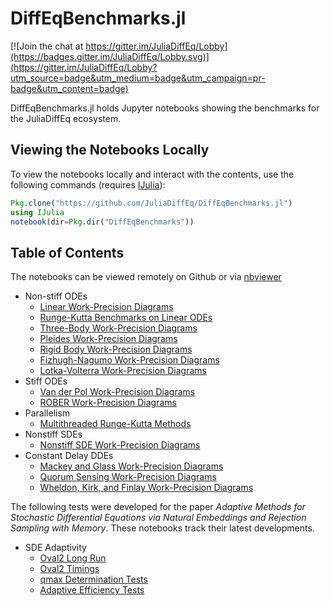 # DiffEqBenchmarks.jl

[![Join the chat at https://gitter.im/JuliaDiffEq/Lobby](https://badges.gitter.im/JuliaDiffEq/Lobby.svg)](https://gitter.im/JuliaDiffEq/Lobby?utm_source=badge&utm_medium=badge&utm_campaign=pr-badge&utm_content=badge)

DiffEqBenchmarks.jl holds Jupyter notebooks showing the benchmarks for the
JuliaDiffEq ecosystem.

## Viewing the Notebooks Locally

To view the notebooks locally and interact with the contents, use the following
commands (requires [IJulia](https://github.com/JuliaLang/IJulia.jl)):

```julia
Pkg.clone("https://github.com/JuliaDiffEq/DiffEqBenchmarks.jl")
using IJulia
notebook(dir=Pkg.dir("DiffEqBenchmarks"))
```

## Table of Contents

The notebooks can be viewed remotely on Github or via [nbviewer](http://nbviewer.jupyter.org/github/JuliaDiffEq/DiffEqBenchmarks.jl/tree/master/)

- Non-stiff ODEs
  - [Linear Work-Precision Diagrams](http://nbviewer.jupyter.org/github/JuliaDiffEq/DiffEqBenchmarks.jl/blob/master/NonStiffODE/Linear%20Work-Precision%20Diagrams.ipynb)
  - [Runge-Kutta Benchmarks on Linear ODEs](http://nbviewer.jupyter.org/github/JuliaDiffEq/DiffEqBenchmarks.jl/blob/master/NonStiffODE/Runge-Kutta%20Benchmarks%20on%20Linear%20ODEs.ipynb)
  - [Three-Body Work-Precision Diagrams](http://nbviewer.jupyter.org/github/JuliaDiffEq/DiffEqBenchmarks.jl/blob/master/NonStiffODE/ThreeBody%20Work-Precision%20Diagrams.ipynb)
  - [Pleides Work-Precision Diagrams](http://nbviewer.jupyter.org/github/JuliaDiffEq/DiffEqBenchmarks.jl/blob/master/NonStiffODE/Pleiades%20Work-Precision%20Diagrams.ipynb)
  - [Rigid Body Work-Precision Diagrams](http://nbviewer.jupyter.org/github/JuliaDiffEq/DiffEqBenchmarks.jl/blob/master/NonStiffODE/RigidBody%20Work-Precision%20Diagrams.ipynb)
  - [Fizhugh-Nagumo Work-Precision Diagrams](http://nbviewer.jupyter.org/github/JuliaDiffEq/DiffEqBenchmarks.jl/blob/master/NonStiffODE/FitzhughNagumo%20Work-Precision%20Diagrams.ipynb)
  - [Lotka-Volterra Work-Precision Diagrams](http://nbviewer.jupyter.org/github/JuliaDiffEq/DiffEqBenchmarks.jl/blob/master/NonStiffODE/LotkaVolterra%20Work-Precision%20Diagrams.ipynb)
- Stiff ODEs
  - [Van der Pol Work-Precision Diagrams](https://github.com/JuliaDiffEq/DiffEqBenchmarks.jl/blob/master/StiffODE/VanDerPol.ipynb)
  - [ROBER Work-Precision Diagrams](https://github.com/JuliaDiffEq/DiffEqBenchmarks.jl/blob/master/StiffODE/ROBER.ipynb)
- Parallelism
  - [Multithreaded Runge-Kutta Methods](http://nbviewer.jupyter.org/github/JuliaDiffEq/DiffEqBenchmarks.jl/blob/master/Parallelism/Multithreaded%20Runge-Kutta%20Methods.ipynb)
- Nonstiff SDEs
  - [Nonstiff SDE Work-Precision Diagrams](http://nbviewer.jupyter.org/github/JuliaDiffEq/DiffEqBenchmarks.jl/blob/master/AdaptiveSDE/BasicSDEWorkPrecision.ipynb)
- Constant Delay DDEs
  - [Mackey and Glass Work-Precision Diagrams](http://nbviewer.jupyter.org/github/JuliaDiffEq/DiffEqBenchmarks.jl/blob/master/DDE/Mackey%20and%20Glass.ipynb)
  - [Quorum Sensing Work-Precision Diagrams](http://nbviewer.jupyter.org/github/JuliaDiffEq/DiffEqBenchmarks.jl/blob/master/DDE/Quorum%20Sensing.ipynb)
  - [Wheldon, Kirk, and Finlay Work-Precision Diagrams](http://nbviewer.jupyter.org/github/JuliaDiffEq/DiffEqBenchmarks.jl/blob/master/DDE/Wheldon%2C%20Kirk%2C%20and%20Finlay.ipynb)
  
The following tests were developed for the paper *Adaptive Methods for Stochastic Differential Equations via Natural Embeddings and Rejection Sampling with Memory*. These notebooks track their latest developments.

- SDE Adaptivity
  - [Oval2 Long Run](http://nbviewer.jupyter.org/github/JuliaDiffEq/DiffEqBenchmarks.jl/blob/master/AdaptiveSDE/Oval2LongRun.ipynb)
  - [Oval2 Timings](http://nbviewer.jupyter.org/github/JuliaDiffEq/DiffEqBenchmarks.jl/blob/master/AdaptiveSDE/Oval2Timings.ipynb)
  - [qmax Determination Tests](http://nbviewer.jupyter.org/github/JuliaDiffEq/DiffEqBenchmarks.jl/blob/master/AdaptiveSDE/qmaxDetermination.ipynb)
  - [Adaptive Efficiency Tests](http://nbviewer.jupyter.org/github/JuliaDiffEq/DiffEqBenchmarks.jl/blob/master/AdaptiveSDE/AdaptiveEfficiencyTests.ipynb)
